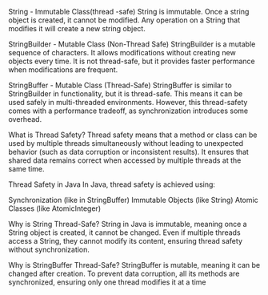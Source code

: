 String - Immutable Class(thread -safe)
String is immutable. Once a string object is created, it cannot be modified. Any operation on a String that modifies it will create a new string object.

StringBuilder - Mutable Class (Non-Thread Safe)
StringBuilder is a mutable sequence of characters. It allows modifications without creating new objects every time. It is not thread-safe, but it provides faster performance when modifications are frequent.

 StringBuffer - Mutable Class (Thread-Safe)
StringBuffer is similar to StringBuilder in functionality, but it is thread-safe. This means it can be used safely in multi-threaded environments. However, this thread-safety comes with a performance tradeoff, as synchronization introduces some overhead.


What is Thread Safety?
Thread safety means that a method or class can be used by multiple threads simultaneously without leading to unexpected behavior (such as data corruption or inconsistent results). It ensures that shared data remains correct when accessed by multiple threads at the same time.


Thread Safety in Java
In Java, thread safety is achieved using:

Synchronization (like in StringBuffer)
Immutable Objects (like String)
Atomic Classes (like AtomicInteger)


Why is String Thread-Safe?
String in Java is immutable, meaning once a String object is created, it cannot be changed. Even if multiple threads access a String, they cannot modify its content, ensuring thread safety without synchronization.


Why is StringBuffer Thread-Safe?
StringBuffer is mutable, meaning it can be changed after creation. To prevent data corruption, all its methods are synchronized, ensuring only one thread modifies it at a time